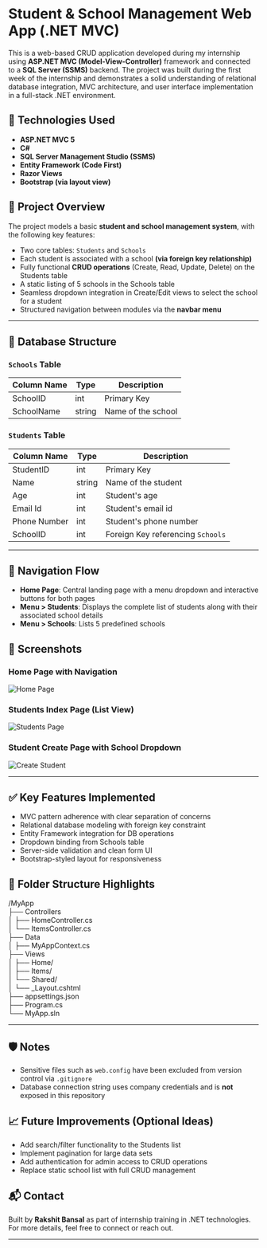 # Student & School Management Web App (.NET MVC)

This is a web-based CRUD application developed during my internship using **ASP.NET MVC (Model-View-Controller)** framework and connected to a **SQL Server (SSMS)** backend. 
The project was built during the first week of the internship and demonstrates a solid understanding of relational database integration, MVC architecture, and user interface implementation in a full-stack .NET environment.

## 🔧 Technologies Used

- **ASP.NET MVC 5**
- **C#**
- **SQL Server Management Studio (SSMS)**
- **Entity Framework (Code First)**
- **Razor Views**
- **Bootstrap (via layout view)**


## 📌 Project Overview

The project models a basic **student and school management system**, with the following key features:

- Two core tables: `Students` and `Schools`
- Each student is associated with a school **(via foreign key relationship)**
- Fully functional **CRUD operations** (Create, Read, Update, Delete) on the Students table
- A static listing of 5 schools in the Schools table
- Seamless dropdown integration in Create/Edit views to select the school for a student
- Structured navigation between modules via the **navbar menu**

---

## 📂 Database Structure

### `Schools` Table

| Column Name  | Type     | Description             |
|--------------|----------|-------------------------|
| SchoolID     | int      | Primary Key             |
| SchoolName   | string   | Name of the school      |

### `Students` Table

| Column Name  | Type     | Description                         |
|--------------|----------|-------------------------------------|
| StudentID    | int      | Primary Key                         |
| Name         | string   | Name of the student                 |
| Age          | int      | Student's age                       |
| Email Id     | int      | Student's email id                  |
| Phone Number | int      | Student's phone number              |
| SchoolID     | int      | Foreign Key referencing `Schools`   |



---

## 🧭 Navigation Flow

- **Home Page**: Central landing page with a menu dropdown and interactive buttons for both pages
- **Menu > Students**: Displays the complete list of students along with their associated school details
- **Menu > Schools**: Lists 5 predefined schools

## 📸 Screenshots



### Home Page with Navigation

![Home Page](screenshots/homepage.png)


### Students Index Page (List View)

![Students Page](screenshots/students_index.png)


### Student Create Page with School Dropdown

![Create Student](screenshots/create_student.png)

---

## ✅ Key Features Implemented

- MVC pattern adherence with clear separation of concerns
- Relational database modeling with foreign key constraint
- Entity Framework integration for DB operations
- Dropdown binding from Schools table
- Server-side validation and clean form UI
- Bootstrap-styled layout for responsiveness


## 📁 Folder Structure Highlights
/MyApp  
├── Controllers  
│ ├── HomeController.cs  
│ └── ItemsController.cs  
├── Data  
│ ├── MyAppContext.cs  
├── Views  
│ ├── Home/  
│ ├── Items/  
│ └── Shared/  
│ └── _Layout.cshtml  
├── appsettings.json  
├── Program.cs  
└── MyApp.sln  

---

## 🛡️ Notes

- Sensitive files such as `web.config` have been excluded from version control via `.gitignore`
- Database connection string uses company credentials and is **not** exposed in this repository


## 📈 Future Improvements (Optional Ideas)

- Add search/filter functionality to the Students list
- Implement pagination for large data sets
- Add authentication for admin access to CRUD operations
- Replace static school list with full CRUD management


## 📬 Contact

Built by **Rakshit Bansal** as part of internship training in .NET technologies. For more details, feel free to connect or reach out.

---



